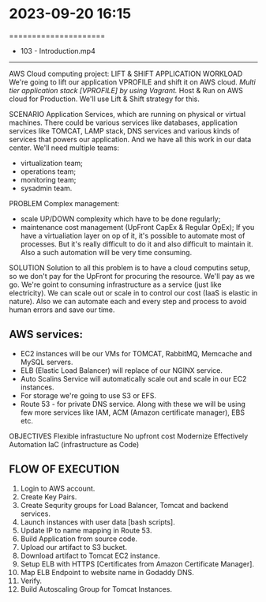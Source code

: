 # 2023-09-20    16:15
=====================

* 103 - Introduction.mp4
------------------------

AWS Cloud computing project:
LIFT & SHIFT APPLICATION WORKLOAD
We're going to lift our application VPROFILE and shift it on AWS cloud.
*Multi tier application stack [VPROFILE] by using Vagrant.*
Host & Run on AWS cloud for Production.
We'll use Lift & Shift strategy for this.

SCENARIO
Application Services, which are running on physical or virtual machines.
There could be various services like databases, application services like TOMCAT, LAMP stack, DNS services and various kinds of services that powers our application.
And we have all this work in our data center.
We'll need multiple teams:
- virtualization team;
- operations team;
- monitoring team;
- sysadmin team.

PROBLEM
Complex management:
- scale UP/DOWN complexity which have to be done regularly;
- maintenance cost management (UpFront CapEx & Regular OpEx);
If you have a virtualiation layer on op of it, it's possible to automate most of processes. But it's really difficult to do it and also difficult to maintain it.
Also a such automation will be very time consuming.

SOLUTION
Solution to all this problem is to have a cloud computins setup, so we don't pay for the UpFront for procuring the resource. We'll pay as we go.
We're goint to consuming infrastructure as a service (just like electricity). We can scale out or scale in to control our cost (IaaS is elastic in nature).
Also we can automate each and every step and process to avoid human errors and save our time.

AWS services:
-------------
- EC2 instances will be our VMs for TOMCAT, RabbitMQ, Memcache and MySQL servers.
- ELB (Elastic Load Balancer) will replace of our NGINX service.
- Auto Scalins Service will automatically scale out and scale in our EC2 instances.
- For storage we're going to use S3 or EFS.
- Route 53 - for private DNS service.
Along with these we will be using few more services like IAM, ACM (Amazon certificate manager), EBS etc.

OBJECTIVES
Flexible infrastucture
No upfront cost
Modernize Effectively
Automation IaC (infrastructure as Code)

FLOW OF EXECUTION
-----------------
1. Login to AWS account.
2. Create Key Pairs.
3. Create Sequrity groups for Load Balancer, Tomcat and backend services.
4. Launch instances with user data [bash scripts].
5. Update IP to name mapping in Route 53.
6. Build Application from source code.
7. Upload our artifact to S3 bucket.
8. Download artifact to Tomcat EC2 instance.
9. Setup ELB with HTTPS [Certificates from Amazon Certificate Manager].
10. Map ELB Endpoint to website name in Godaddy DNS.
11. Verify.
12. Build Autoscaling Group for Tomcat Instances.


